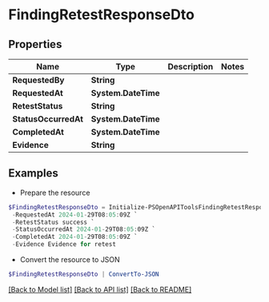 # FindingRetestResponseDto
## Properties

Name | Type | Description | Notes
------------ | ------------- | ------------- | -------------
**RequestedBy** | **String** |  | 
**RequestedAt** | **System.DateTime** |  | 
**RetestStatus** | **String** |  | 
**StatusOccurredAt** | **System.DateTime** |  | 
**CompletedAt** | **System.DateTime** |  | 
**Evidence** | **String** |  | 

## Examples

- Prepare the resource
```powershell
$FindingRetestResponseDto = Initialize-PSOpenAPIToolsFindingRetestResponseDto  -RequestedBy Requested by user `
 -RequestedAt 2024-01-29T08:05:09Z `
 -RetestStatus success `
 -StatusOccurredAt 2024-01-29T08:05:09Z `
 -CompletedAt 2024-01-29T08:05:09Z `
 -Evidence Evidence for retest
```

- Convert the resource to JSON
```powershell
$FindingRetestResponseDto | ConvertTo-JSON
```

[[Back to Model list]](../README.md#documentation-for-models) [[Back to API list]](../README.md#documentation-for-api-endpoints) [[Back to README]](../README.md)

